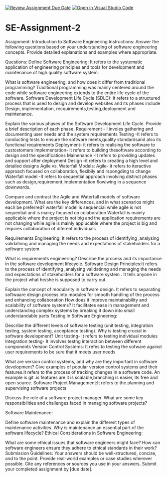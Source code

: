 [![Review Assignment Due Date](https://classroom.github.com/assets/deadline-readme-button-24ddc0f5d75046c5622901739e7c5dd533143b0c8e959d652212380cedb1ea36.svg)](https://classroom.github.com/a/-ucQIGTc)
[![Open in Visual Studio Code](https://classroom.github.com/assets/open-in-vscode-718a45dd9cf7e7f842a935f5ebbe5719a5e09af4491e668f4dbf3b35d5cca122.svg)](https://classroom.github.com/online_ide?assignment_repo_id=15237050&assignment_repo_type=AssignmentRepo)
# SE-Assignment-2
Assignment: Introduction to Software Engineering
Instructions:
Answer the following questions based on your understanding of software engineering concepts. Provide detailed explanations and examples where appropriate.

Questions:
Define Software Engineering: It refers to the systematic application of engineering principles and tools for development and maintenance of high quality software system.

What is software engineering, and how does it differ from traditional programming? Traditional programming was mainly centered around the code while software engineering extends to the entire life cycle of the software.
Software Development Life Cycle (SDLC): It refers to a structured process that is used to design and develop websites and its phases include Design, implementation, recquirements,testing,deployment and maintenance.

Explain the various phases of the Software Development Life Cycle. Provide a brief description of each phase.
Requirement - I involes gathering and documenting user needs and the system requirements
Testing -It refers to conducting tests to ensure the software meets,quality standardsand also its functional requirements
Deployment- it refers to realising the software to custostomers
Implementation- it refers to building thesoftware according to design and the specifications
Mainenance -It refers to providing updates and support after deployment 
Design -it refers to creating a high level and detailed designs
Agile vs. Waterfall Models: 
Agile- it refers to iteractive approach focused on collaboration, flexibily and rspongding to change
Waterfall model -It refers to sequential approach involving distinct phases such as design,requirement,implementation flowiwing in a sequence downwards.


Compare and contrast the Agile and Waterfall models of software development. What are the key differences, and in what scenarios might each be preferred?
waterfall model is sequencial while agile is not sequential and is main;y focused on colaboration
Waterfall is mainly applicable where the project is not big and the application requirements are not changing while agile is mainly applucable where the project is big and requires collaboration of diferent individuals
                                            
Requirements Engineering: It refers to the process of identifying ,analysing validatinng and managing the needs and expectations of stakeholders for a software system

What is requirements engineering? Describe the process and its importance in the software development lifecycle.
Software Design Principles:It refers to the process of identifying ,analysing validatinng and managing the needs and expectations of stakeholders for a software system . It tells anyone in the project what he/she is supposed to carry out.

Explain the concept of modularity in software design.
It refers to separating  softwaare design process into modules for smooth handling of the process and enhancing collaboration
 How does it improve maintainability and scalability of software systems? It facilitates ease in management and understanding complex systems by breaking it down into small understandable parts
Testing in Software Engineering:

Describe the different levels of software testing (unit testing, integration testing, system testing, acceptance testing). Why is testing crucial in software development? 
Unit testing- It refers to testing individual modules
Integration testing- It involves testng interaction between different components
Version Control Systems:
It refes to testing the sofware against user requirements to be sure that it meets user needs

What are version control systems, and why are they important in software development? Give examples of popular version control systems and their features.It refers to the process of tracking changes in a software code. An example is git .is features are it is scalable,branching is easier, its free and open source.
Software Project Management:It refers to the planning and supervising software projects

Discuss the role of a software project manager. What are some key responsibilities and challenges faced in managing software projects?

Software Maintenance:

Define software maintenance and explain the different types of maintenance activities. Why is maintenance an essential part of the software lifecycle?
Ethical Considerations in Software Engineering:

What are some ethical issues that software engineers might face? How can software engineers ensure they adhere to ethical standards in their work?
Submission Guidelines:
Your answers should be well-structured, concise, and to the point.
Provide real-world examples or case studies wherever possible.
Cite any references or sources you use in your answers.
Submit your completed assignment by [due date].
